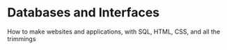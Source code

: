 Databases and Interfaces
========================

How to make websites and applications, with SQL, HTML, CSS, and all the trimmings
